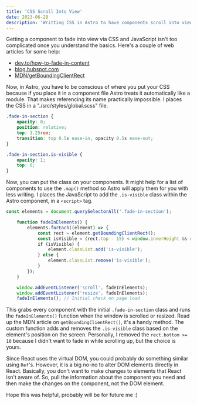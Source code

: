 ```yaml
---
title: 'CSS Scroll Into View'
date: 2023-06-28
description: 'Writting CSS in Astro to have components scroll into view'
---
```


Getting a component to fade into view via CSS and JavaScript isn't too complicated once you understand the basics. Here's a couple of web articles for some help:
+ [dev.to/how-to-fade-in-content](https://dev.to/selbekk/how-to-fade-in-content-as-it-scrolls-into-view-10j4)
+ [blog.hubspot.com](https://blog.hubspot.com/website/css-fade-in)
+ [MDN/getBoundingClientRect](https://developer.mozilla.org/en-US/docs/Web/API/Element/getBoundingClientRect)

Now, in Astro, you have to be conscious of where you put your CSS because if you place it in a component file Astro treats it automatically like a module. That makes referencing its name practically impossible. I places the CSS in a "./src/styles/global.scss" file.

```scss
.fade-in-section {
    opacity: 0;
    position: relative;
    top: 1.25rem;
    transition: top 0.5s ease-in, opacity 0.5s ease-out;
}

.fade-in-section.is-visible {
    opacity: 1;
    top: 0;
}
```

Now, you can put the class on your components. It might help for a list of components to use the `.map()` method so Astro will apply them for you with less writing. I places the JavaScript to add the `.is-visible` class within the Astro component, in a `<script>` tag.

```js
const elements = document.querySelectorAll('.fade-in-section');

    function fadeInElements() {
        elements.forEach((element) => {
            const rect = element.getBoundingClientRect();
            const isVisible = (rect.top - 15) < window.innerHeight && rect.bottom >= 10;
            if (isVisible) {
                element.classList.add('is-visible');
            } else {
                element.classList.remove('is-visible');
            }
        });
    }

    window.addEventListener('scroll', fadeInElements);
    window.addEventListener('resize', fadeInElements);
    fadeInElements(); // Initial check on page load
```

This grabs every component with the initial `.fade-in-section` class and runs the `fadeInElements()` function when the window is scrolled or resized. Read up the MDN article on `getBoundingClientRect()`, it's a handy method. The custom function adds and removes the `.is-visible` class based on the element's position on the screen. Personally, I removed the `rect.bottom >= 10` because I didn't want to fade in while scrolling up, but the choice is yours. 

Since React uses the virtual DOM, you could probably do something similar using `Ref`'s. However, it is a big no-no to alter DOM elements directly in React. Basically, you don't want to make changes to elements that React isn't aware of. So, pull the information about the component you need and then make the changes on the component, not the DOM element.

Hope this was helpful, probably will be for future me :)
